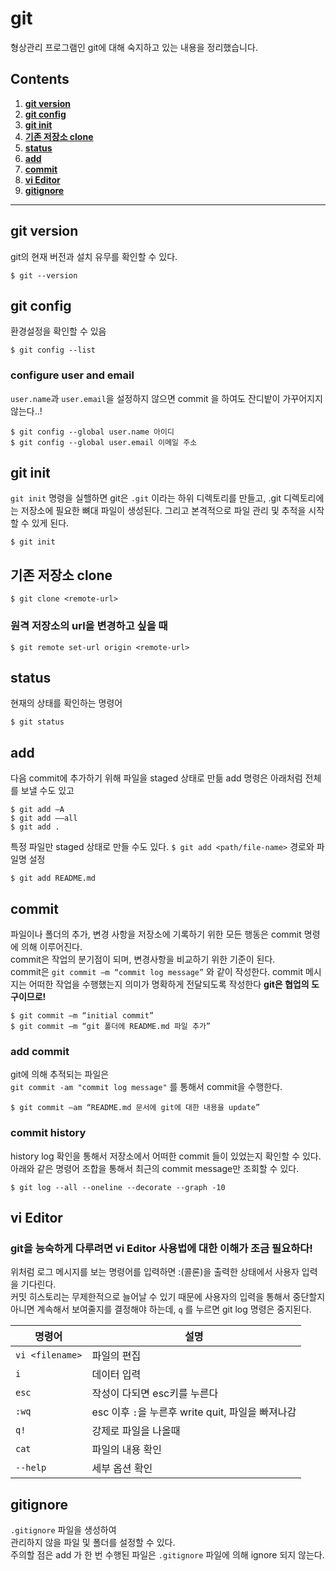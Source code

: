 # git

형상관리 프로그램인 git에 대해 숙지하고 있는 내용을 정리했습니다.

## Contents

  1. **[git version](#git-version)**
  1. **[git config](#git-config)**
  1. **[git init](#git-init)**
  1. **[기존 저장소 clone](#기존-저장소-clone)**
  1. **[status](#status)**
  1. **[add](#add)**
  1. **[commit](#commit)**
  1. **[vi Editor](#vi-Editor)**
  1. **[gitignore](#gitignore)**


   

---

## git version
git의 현재 버전과 설치 유무를 확인할 수 있다.

```
$ git --version
```

## git config

환경설정을 확인할 수 있음

```
$ git config --list
```

### configure user and email
`user.name`과 `user.email`을 설정하지 않으면 commit 을 하여도 잔디밭이 가꾸어지지 않는다..!

```
$ git config --global user.name 아이디
$ git config --global user.email 이메일 주소
```


## git init
`git init` 명령을 실핼하면 git은 `.git` 이라는 하위 디렉토리를 만들고, .git 디렉토리에는 저장소에 필요한 뼈대 파일이 생성된다. 그리고 본격적으로 파일 관리 및 추적을 시작할 수 있게 된다.

```
$ git init
```


## 기존 저장소 clone

```
$ git clone <remote-url>
```

### 원격 저장소의 url을 변경하고 싶을 때

```
$ git remote set-url origin <remote-url>
```

## status
현재의 상태를 확인하는 명령어

```
$ git status
```

## add
다음 commit에 추가하기 위해 파일을 staged 상태로 만듦
add 명령은 아래처럼 전체를 보낼 수도 있고

```
$ git add –A
$ git add ––all
$ git add .
```

특정 파일만 staged 상태로 만들 수도 있다.
`$ git add <path/file-name>` 경로와 파일명 설정

```
$ git add README.md
```

## commit
파일이나 폴더의 추가, 변경 사항을 저장소에 기록하기 위한 모든 행동은 commit 명령에 의해 이루어진다.  
commit은 작업의 분기점이 되며, 변경사항을 비교하기 위한 기준이 된다.   
commit은 `git commit –m “commit log message”` 와 같이 작성한다.
commit 메시지는 어떠한 작업을 수행했는지 의미가 명확하게 전달되도록 작성한다 **git은 협업의 도구이므로!**  

```
$ git commit –m “initial commit”
$ git commit –m “git 폴더에 README.md 파일 추가”
```

### add commit

git에 의해 추적되는 파일은  
`git commit -am "commit log message"` 를 통해서 commit을 수행한다. 

```
$ git commit –am “README.md 문서에 git에 대한 내용을 update”
```

### commit history
history log 확인을 통해서 저장소에서 어떠한 commit 들이 있었는지 확인할 수 있다. 
아래와 같은 명령어 조합을 통해서 최근의 commit message만 조회할 수 있다. 

```
$ git log --all --oneline --decorate --graph -10
```

## vi Editor 
### git을 능숙하게 다루려면 vi Editor 사용법에 대한 이해가 조금 필요하다!
위처럼 로그 메시지를 보는 명령어를 입력하면 :(콜론)을 출력한 상태에서 사용자 입력을 기다린다.  
커밋 히스토리는 무제한적으로 늘어날 수 있기 때문에 사용자의 입력을 통해서 중단할지 아니면 계속해서 보여줄지를 결정해야 하는데, `q` 를 누르면 git log 명령은 중지된다. 

| 명령어 | 설명 | 
|---|---|
| `vi <filename>` | 파일의 편집 | 
| `i` | 데이터 입력 | 
| `esc` | 작성이 다되면 esc키를 누른다 | 
| `:wq` | esc 이후 `:`을 누른후 write quit, 파일을 빠져나감  | 
| `q!` | 강제로 파일을 나올때 |
| `cat` | 파일의 내용 확인 |
| `--help` | 세부 옵션 확인 |


## gitignore

`.gitignore` 파일을 생성하여  
관리하지 않을 파일 및 폴더를 설정할 수 있다.   
주의할 점은 add 가 한 번 수행된 파일은 `.gitignore` 파일에 의해 ignore 되지 않는다.

